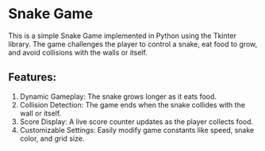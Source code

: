 # Snake Game

This is a simple Snake Game implemented in Python using the Tkinter library. The game challenges the player to control a 
snake, eat food to grow, and avoid collisions with the walls or itself.

## Features:
1. Dynamic Gameplay: The snake grows longer as it eats food.
2. Collision Detection: The game ends when the snake collides with the wall or itself.
3. Score Display: A live score counter updates as the player collects food.
4. Customizable Settings: Easily modify game constants like speed, snake color, and grid size.
